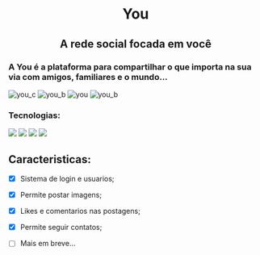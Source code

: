 <h1 align="center">You </h1>
<h2 align="center"> A rede social focada em você </h2>

<h3> A You é a plataforma para compartilhar o que importa na sua via com amigos, familiares e o mundo... </h3>

![you_c](https://github.com/plotzZzky/You/assets/12895974/a09249fc-abd0-4cba-b18b-083dd842a40a)
![you_b](https://github.com/plotzZzky/You/assets/12895974/710c9984-4fbb-479c-926b-11d1f10e6ea9)
![you](https://github.com/plotzZzky/You/assets/12895974/73c1b012-9946-492f-b73f-5c60aee730b3)
![you_b](https://github.com/plotzZzky/You/assets/12895974/26173e39-9874-463b-a3a5-9abad0f9dda5)



<span>
  <h3> Tecnologias: </h3>
  <img src="https://img.shields.io/badge/django%20rest-ff1709?style=for-the-badge&logo=django&logoColor=white" />
  <img src="https://img.shields.io/badge/PostgreSQL-316192?style=for-the-badge&logo=postgresql&logoColor=white" />
  <img src="https://img.shields.io/badge/React-20232A?style=for-the-badge&logo=react&logoColor=61DAFB" />
  <img src="https://img.shields.io/badge/Next-black?style=for-the-badge&logo=next.js&logoColor=white" />
</span>

## Caracteristicas:

- [x] Sistema de login e usuarios;
- [x] Permite postar imagens;
- [x] Likes e comentarios nas postagens;
- [x] Permite seguir contatos;
- [ ] Mais em breve... 



